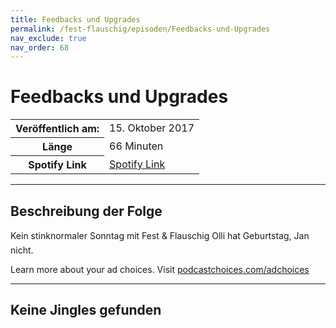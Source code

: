```yaml
---
title: Feedbacks und Upgrades
permalink: /fest-flauschig/episoden/Feedbacks-und-Upgrades
nav_exclude: true
nav_order: 68
---
```


# Feedbacks und Upgrades
<table class="resp-table dcf-table dcf-table-responsive dcf-table-bordered dcf-table-striped dcf-w-100%">
                    <tbody>
                        <tr>
                            <th scope="row">Veröffentlich am:</th>
                            <td data-label="Veröffentlich am:">15. Oktober 2017</td>
                        </tr>
                        <tr>
                            <th scope="row">Länge </th>
                            <td data-label="Länge ">66 Minuten</td>
                        </tr><tr>
                                <th scope="row">Spotify Link</th>
                                <td data-label="Spotify Link"><a href="https://open.spotify.com/episode/4oFBuR7ObiwyOx7FqY5WZc">Spotify Link</a></td>
                            </tr></tbody>
                </table>

***

## Beschreibung der Folge

<div>
Kein stinknormaler Sonntag mit Fest &amp; Flauschig Olli hat Geburtstag, Jan nicht.<p> </p><p>Learn more about your ad choices. Visit <a href="https://podcastchoices.com/adchoices">podcastchoices.com/adchoices</a></p>  
</div>

***

## Keine Jingles gefunden